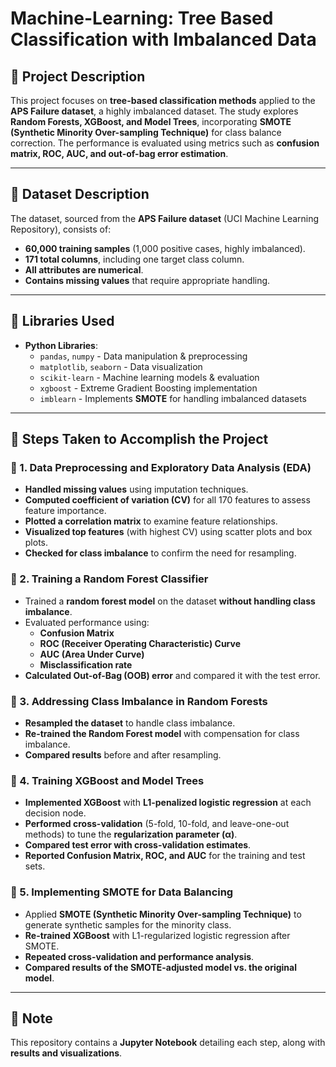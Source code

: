 # Machine-Learning: Tree Based Classification with Imbalanced Data

## 🔷 Project Description
This project focuses on **tree-based classification methods** applied to the **APS Failure dataset**, a highly imbalanced dataset. The study explores **Random Forests, XGBoost, and Model Trees**, incorporating **SMOTE (Synthetic Minority Over-sampling Technique)** for class balance correction. The performance is evaluated using metrics such as **confusion matrix, ROC, AUC, and out-of-bag error estimation**.

---

## 🔷 Dataset Description
The dataset, sourced from the **APS Failure dataset** (UCI Machine Learning Repository), consists of:
- **60,000 training samples** (1,000 positive cases, highly imbalanced).
- **171 total columns**, including one target class column.
- **All attributes are numerical**.
- **Contains missing values** that require appropriate handling.

---

## 🔷 Libraries Used
- **Python Libraries**:
  - `pandas`, `numpy` - Data manipulation & preprocessing
  - `matplotlib`, `seaborn` - Data visualization
  - `scikit-learn` - Machine learning models & evaluation
  - `xgboost` - Extreme Gradient Boosting implementation
  - `imblearn` - Implements **SMOTE** for handling imbalanced datasets

---

## 🔷 Steps Taken to Accomplish the Project

### 🔶 1. Data Preprocessing and Exploratory Data Analysis (EDA)
- **Handled missing values** using imputation techniques.
- **Computed coefficient of variation (CV)** for all 170 features to assess feature importance.
- **Plotted a correlation matrix** to examine feature relationships.
- **Visualized top features** (with highest CV) using scatter plots and box plots.
- **Checked for class imbalance** to confirm the need for resampling.

### 🔶 2. Training a Random Forest Classifier
- Trained a **random forest model** on the dataset **without handling class imbalance**.
- Evaluated performance using:
  - **Confusion Matrix**
  - **ROC (Receiver Operating Characteristic) Curve**
  - **AUC (Area Under Curve)**
  - **Misclassification rate**
- **Calculated Out-of-Bag (OOB) error** and compared it with the test error.

### 🔶 3. Addressing Class Imbalance in Random Forests
- **Resampled the dataset** to handle class imbalance.
- **Re-trained the Random Forest model** with compensation for class imbalance.
- **Compared results** before and after resampling.

### 🔶 4. Training XGBoost and Model Trees
- **Implemented XGBoost** with **L1-penalized logistic regression** at each decision node.
- **Performed cross-validation** (5-fold, 10-fold, and leave-one-out methods) to tune the **regularization parameter (α)**.
- **Compared test error with cross-validation estimates**.
- **Reported Confusion Matrix, ROC, and AUC** for the training and test sets.

### 🔶 5. Implementing SMOTE for Data Balancing
- Applied **SMOTE (Synthetic Minority Over-sampling Technique)** to generate synthetic samples for the minority class.
- **Re-trained XGBoost** with L1-regularized logistic regression after SMOTE.
- **Repeated cross-validation and performance analysis**.
- **Compared results of the SMOTE-adjusted model vs. the original model**.

---
## 📌 **Note**
This repository contains a **Jupyter Notebook** detailing each step, along with **results and visualizations**.
